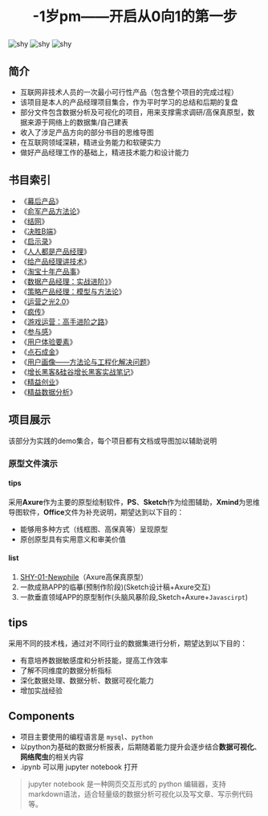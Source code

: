 # <p align="center">-1岁pm——开启从0向1的第一步</p>
![shy](https://img.shields.io/badge/Python版本-3-blue.svg "Python")
![shy](https://img.shields.io/badge/state-update-green.svg "Python")
![shy](https://img.shields.io/badge/Python项目-numpy|pandas|matplotlib|seaborn|pyecharts-pink.svg "Python")

## 简介
* 互联网非技术人员的一次最小可行性产品（包含整个项目的完成过程）
* 该项目是本人的产品经理项目集合，作为平时学习的总结和后期的复盘
* 部分文件包含数据分析及可视化的项目，用来支撑需求调研/高保真原型，数据来源于网络上的数据集/自己建表
* 收入了涉足产品方向的部分书目的思维导图
* 在互联网领域深耕，精进业务能力和软硬实力
* 做好产品经理工作的基础上，精进技术能力和设计能力
## 书目索引
* 《[幕后产品](https://github.com/icesuka/Project-0/blob/main/product%20manager%20markdown/%E5%B9%95%E5%90%8E%E4%BA%A7%E5%93%81.md)》
* 《[俞军产品方法论](https://github.com/icesuka/Project-0/blob/main/product%20manager%20markdown/%E4%BF%9E%E5%86%9B%E4%BA%A7%E5%93%81%E6%96%B9%E6%B3%95%E8%AE%BA.md)》
* 《[结网](https://github.com/icesuka/Project-0/blob/main/product%20manager%20markdown/%E7%BB%93%E7%BD%91.md)》  
* 《[决胜B端](https://github.com/icesuka/Project-0/blob/main/product%20manager%20markdown/%E5%86%B3%E8%83%9CB%E7%AB%AF.md)》  
* 《[启示录](https://github.com/icesuka/Project-0/blob/main/product%20manager%20markdown/%E5%90%AF%E7%A4%BA%E5%BD%95%EF%BC%9A%E6%89%93%E9%80%A0%E7%94%A8%E6%88%B7%E5%96%9C%E7%88%B1%E7%9A%84%E4%BA%A7%E5%93%81.md)》  
* 《[人人都是产品经理](https://github.com/icesuka/Project-0/blob/main/product%20manager%20markdown/%E4%BA%BA%E4%BA%BA%E9%83%BD%E6%98%AF%E4%BA%A7%E5%93%81%E7%BB%8F%E7%90%86.md)》  
* 《[给产品经理讲技术](https://github.com/icesuka/Project-0/blob/main/product%20manager%20markdown/%E7%BB%99%E4%BA%A7%E5%93%81%E7%BB%8F%E7%90%86%E8%AE%B2%E6%8A%80%E6%9C%AF.md)》  
* 《[淘宝十年产品事](https://github.com/icesuka/Project-0/blob/main/product%20manager%20markdown/%E6%B7%98%E5%AE%9D%E5%8D%81%E5%B9%B4%E4%BA%A7%E5%93%81%E4%BA%8B.md)》 
* 《[数据产品经理：实战进阶》](https://github.com/icesuka/Project-0/blob/main/product%20manager%20markdown/%E6%95%B0%E6%8D%AE%E4%BA%A7%E5%93%81%E7%BB%8F%E7%90%86%EF%BC%9A%E5%AE%9E%E6%88%98%E8%BF%9B%E9%98%B6.md)》  
* 《[策略产品经理：模型与方法论](https://github.com/icesuka/Project-0/blob/main/product%20manager%20markdown/%E7%AD%96%E7%95%A5%E4%BA%A7%E5%93%81%E7%BB%8F%E7%90%86%EF%BC%9A%E6%A8%A1%E5%9E%8B%E4%B8%8E%E6%96%B9%E6%B3%95%E8%AE%BA.md)》
* 《[运营之光2.0](https://github.com/icesuka/Project-0/blob/main/product%20manager%20markdown/%E8%BF%90%E8%90%A5%E4%B9%8B%E5%85%892.0.md)》 
* 《[疯传](https://github.com/icesuka/Project-0/blob/main/product%20manager%20markdown/%E7%96%AF%E4%BC%A0.md)》  
* 《[游戏运营：高手进阶之路](https://github.com/icesuka/Project-0/blob/main/product%20manager%20markdown/%E6%B8%B8%E6%88%8F%E8%BF%90%E8%90%A5%EF%BC%9A%E9%AB%98%E6%89%8B%E8%BF%9B%E9%98%B6%E4%B9%8B%E8%B7%AF.md)》  
* 《[参与感](https://github.com/icesuka/Project-0/blob/main/product%20manager%20markdown/%E5%8F%82%E4%B8%8E%E6%84%9F.md)》
* 《[用户体验要素](https://github.com/icesuka/Project-0/blob/main/product%20manager%20markdown/%E7%94%A8%E6%88%B7%E4%BD%93%E9%AA%8C%E8%A6%81%E7%B4%A0.md)》 
* 《[点石成金](https://github.com/icesuka/Project-0/blob/main/product%20manager%20markdown/%E7%82%B9%E7%9F%B3%E6%88%90%E9%87%91.md)》
* 《[用户画像——方法论与工程化解决问题](https://github.com/icesuka/Project-0/blob/main/product%20manager%20markdown/%E7%94%A8%E6%88%B7%E7%94%BB%E5%83%8F%E2%80%94%E2%80%94%E6%96%B9%E6%B3%95%E8%AE%BA%E4%B8%8E%E5%B7%A5%E7%A8%8B%E5%8C%96%E8%A7%A3%E5%86%B3%E9%97%AE%E9%A2%98.md)》  
* 《[增长黑客&硅谷增长黑客实战笔记](https://github.com/icesuka/Project-0/blob/main/product%20manager%20markdown/%E5%A2%9E%E9%95%BF%E9%BB%91%E5%AE%A2%26%E7%A1%85%E8%B0%B7%E5%A2%9E%E9%95%BF%E9%BB%91%E5%AE%A2%E5%AE%9E%E6%88%98%E7%AC%94%E8%AE%B0.md)》 
* 《[精益创业](https://github.com/icesuka/Project-0/blob/main/product%20manager%20markdown/%E7%B2%BE%E7%9B%8A%E5%88%9B%E4%B8%9A.md)》  
* 《[精益数据分析](https://github.com/icesuka/Project-0/blob/main/product%20manager%20markdown/%E7%B2%BE%E7%9B%8A%E6%95%B0%E6%8D%AE%E5%88%86%E6%9E%90.md)》 
## 项目展示
该部分为实践的demo集合，每个项目都有文档或导图加以辅助说明
### 原型文件演示
#### tips
采用**Axure**作为主要的原型绘制软件，**PS**、**Sketch**作为绘图辅助，**Xmind**为思维导图软件，**Office**文件为补充说明，期望达到以下目的：
* 能够用多种方式（线框图、高保真等）呈现原型
* 原创原型具有实用意义和审美价值
#### list
1. [SHY-01-Newphile](https://lanhuapp.com/web/#/item/project/product?pid=8e03e3c1-0242-4804-bbb6-f041e21d3123&versionId=f7b3d429-05d3-408c-8700-50d5c75168b9&docId=11e20c76-3bf5-4515-86ee-098cb69d5a25&docType=axure&pageId=c3a3e16d4cfb4af88452618e5f72ac15&image_id=11e20c76-3bf5-4515-86ee-098cb69d5a25&parentId=41024a55-099d-4a81-a929-80d48f5dba9d&pwd=mQFv&teamId=ef08cddc-40cd-4206-ba1d-e93d061a7bc4&userId=7d7f0c92-b505-4fa6-b9ea-ec764b04eafa&activeSectionId=)（Axure高保真原型）
2. 一款成熟APP的临摹(预制作阶段)(Sketch设计稿+Axure交互)
3. 一款垂直领域APP的原型制作(头脑风暴阶段,Sketch+Axure+`Javascirpt`)
## tips
采用不同的技术栈，通过对不同行业的数据集进行分析，期望达到以下目的：
* 有意培养数据敏感度和分析技能，提高工作效率
* 了解不同维度的数据分析指标
* 深化数据处理、数据分析、数据可视化能力
* 增加实战经验
## Components
* 项目主要使用的编程语言是 `mysql`、`python`
* 以python为基础的数据分析报表，后期随着能力提升会逐步结合**数据可视化**、**网络爬虫**的相关内容
* .ipynb 可以用 jupyter notebook 打开
> jupyter notebook 是一种网页交互形式的 python 编辑器，支持 markdown语法，适合轻量级的数据分析可视化以及写文章、写示例代码等。
